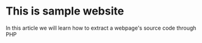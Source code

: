 <html>

 <head>
  <title>Sample Website</title>
 </head>
 
 <body style="color Red">
  <h1>This is sample website</h1>
  <p>In this article we will learn how to extract a webpage's source code through PHP</p>
 </body>
 
</html>
